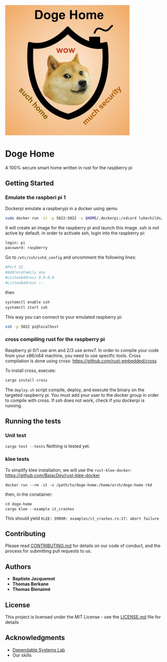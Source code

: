<img src="./logo.jpg" width="400">

# Doge Home

A 100% secure smart home written in rust for the raspberry pi

## Getting Started

### Emulate the raspberi pi 1

Dockerpi emulate a raspberypi in a docker using qemu

```bash
sudo docker run -it -p 5022:5022 -v $HOME/.dockerpi:/sdcard lukechilds/dockerpi
```

It will create an image for the raspberry pi and launch this image.
ssh is not active by default. in order to activate ssh, login into the raspberry pi:

```bash
login: pi
password: raspberry
```

Go to `/etc/ssh/sshd_config` and uncomment the following lines:

```bash
#Port 22
#AddressFamily any
#ListenAddress 0.0.0.0
#ListenAddress ::
```

then

```bash
systemctl enable ssh
systemctl start ssh
```

This way you can connect to your emulated raspberry pi:

```bash
ssh -p 5022 pi@localhost
```

### cross compiling rust for the raspberry pi

Raspberry pi 0/1 use arm and 2/3 use armv7. In order to compile your code from your x86/x64 machine, you need to use specific tools.
Cross compilation is done using cross:
<https://github.com/rust-embedded/cross>

To install cross, execute:
```bash 
cargo install cross
```

The `deploy.sh` script compile, deploy, and execute the binary on the targeted raspberry pi. You must add your user to the docker group in order to compile with cross. If ssh does not work, check if you dockerpi is running.

## Running the tests

### Unit test

`cargo test --tests` 
Nothing is tested yet.

### klee tests

To simplify klee installation, we will use the `rust-klee-docker`: <https://github.com/BajacDev/rust-klee-docker>

```
docker run --rm -it -v /path/to/doge-home:/home/arch/doge-home rkd
```

then, in the conatainer:

```
cd doge-home
cargo klee --example it_crashes
```

This should yield `KLEE: ERROR: examples/it_crashes.rs:17: abort failure`

## Contributing

Please read [CONTRIBUTING.md](CONTRIBUTING.md) for details on our code of conduct, and the process for submitting pull requests to us.

## Authors

* **Baptiste Jacquemot**
* **Thomas Berkane**
* **Thomas Bienaimé**

## License

This project is licensed under the MIT License - see the [LICENSE.md](LICENSE.md) file for details

## Acknowledgments

* [Dependable Systems Lab](https://dslab.epfl.ch/)
* Our skills